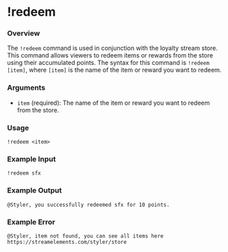 # !redeem

### Overview

The `!redeem` command is used in conjunction with the loyalty stream store. This command allows viewers to redeem items or rewards from the store using their accumulated points. The syntax for this command is `!redeem [item]`, where `[item]` is the name of the item or reward you want to redeem.

### Arguments

- `item` (required): The name of the item or reward you want to redeem from the store.

### Usage

```
!redeem <item>
```

### Example Input

```
!redeem sfx
```

### Example Output

```
@Styler, you successfully redeemed sfx for 10 points. 
```

### Example Error

```
@Styler, item not found, you can see all items here https://streamelements.com/styler/store 
```

